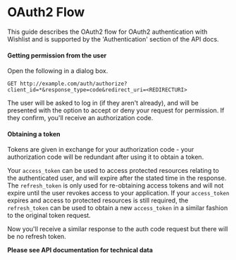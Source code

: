 # OAuth2 Flow
This guide describes the OAuth2 flow for OAuth2 authentication with Wishlist and is supported by the 'Authentication' section of the API docs.

#### Getting permission from the user
Open the following in a dialog box.
```
GET http://example.com/auth/authorize?client_id=*&response_type=code&redirect_uri=<REDIRECTURI>
```
The user will be asked to log in (if they aren't already), and will be presented with the option to accept or deny your request for permission. If they confirm, you'll receive an authorization code.

#### Obtaining a token
Tokens are given in exchange for your authorization code - your authorization code will be redundant after using it to obtain a token.

Your `access_token` can be used to access protected resources relating to the authenticated user, and will expire after the stated time in the response. The `refresh_token` is only used for re-obtaining access tokens and will not expire until the user revokes access to your application. If your `access_token` expires and access to protected resources is still required, the `refresh_token` can be used to obtain a new `access_token` in a similar fashion to the original token request.

Now you'll receive a similar response to the auth code request but there will be no refresh token.

**Please see API documentation for technical data**
